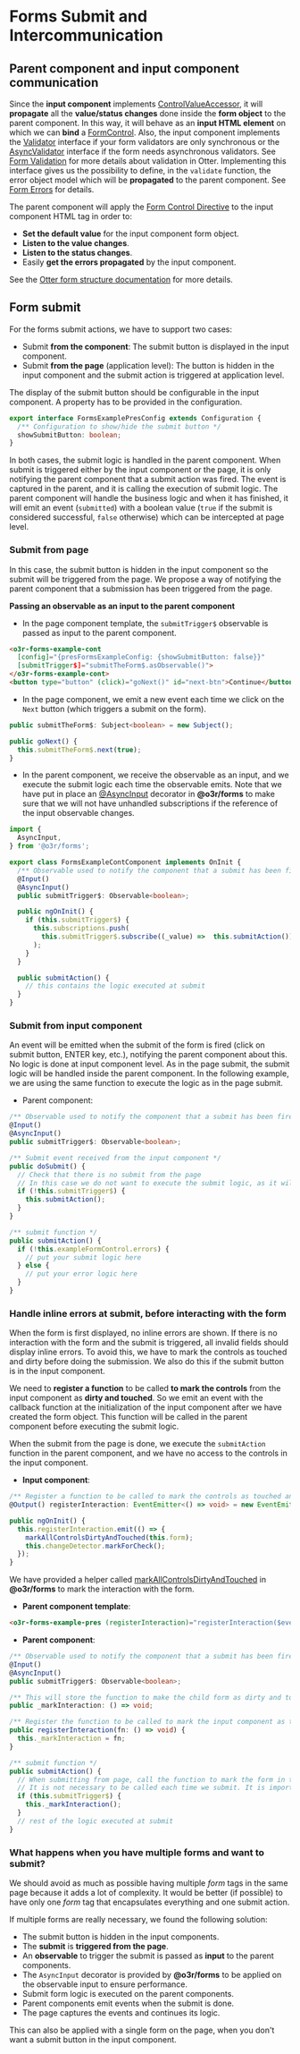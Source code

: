 # Forms Submit and Intercommunication

## Parent component and input component communication

Since the __input component__ implements [ControlValueAccessor](https://angular.io/api/forms/ControlValueAccessor), it will __propagate__ all the __value/status changes__ done inside the __form object__ to the parent component.
In this way, it will behave as an __input HTML element__ on which we can __bind__ a [FormControl](https://angular.io/api/forms/FormControl#description).
Also, the input component implements the [Validator](https://angular.io/api/forms/Validator) interface if your form validators are only synchronous or the [AsyncValidator](https://angular.io/api/forms/AsyncValidator) interface if the form needs asynchronous validators.
See [Form Validation](./FORM_VALIDATION.md) for more details about validation in Otter.
Implementing this interface gives us the possibility to define, in the `validate` function, the error object model which will be __propagated__ to the parent component. See [Form Errors](./FORM_ERRORS.md) for details.

The parent component will apply the [Form Control Directive](https://angular.io/api/forms/FormControlDirective) to the input component HTML tag in order to:
   * __Set the default value__ for the input component form object.
   * __Listen to the value changes__.
   * __Listen to the status changes__.
   * Easily __get the errors propagated__ by the input component.

See the [Otter form structure documentation](./FORM_STRUCTURE.md) for more details.

## Form submit

For the forms submit actions, we have to support two cases:
* Submit __from the component__: The submit button is displayed in the input component.
* Submit __from the page__ (application level): The button is hidden in the input component and the submit action is triggered at application level.

The display of the submit button should be configurable in the input component. A property has to be provided in the configuration.
```typescript
export interface FormsExamplePresConfig extends Configuration {
  /** Configuration to show/hide the submit button */
  showSubmitButton: boolean;
}
```
In both cases, the submit logic is handled in the parent component.
When submit is triggered either by the input component or the page, it is only notifying the parent component that a submit action was fired. The event is captured in the parent, and it is calling the execution of submit logic.
The parent component will handle the business logic and when it has finished, it will emit an event (`submitted`) with a boolean value (`true` if the submit is considered successful, `false` otherwise) which can be intercepted at page level.

### Submit from page
In this case, the submit button is hidden in the input component so the submit will be triggered from the page.
We propose a way of notifying the parent component that a submission has been triggered from the page.

__Passing an observable as an input to the parent component__
* In the page component template, the `submitTrigger$` observable is passed as input to the parent component.
```html
<o3r-forms-example-cont
  [config]="{presFormsExampleConfig: {showSubmitButton: false}}"
  [submitTrigger$]="submitTheForm$.asObservable()">
</o3r-forms-example-cont>
<button type="button" (click)="goNext()" id="next-btn">Continue</button>
```

* In the page component, we emit a new event each time we click on the `Next` button (which triggers a submit on the form).
```typescript
public submitTheForm$: Subject<boolean> = new Subject();

public goNext() {
  this.submitTheForm$.next(true);
}
```

* In the parent component, we receive the observable as an input, and we execute the submit logic each time the observable emits.
Note that we have put in place an [@AsyncInput](https://github.com/AmadeusITGroup/otter/blob/main/packages/%40o3r/forms/src/annotations/async-input.ts) decorator in __@o3r/forms__ to make sure that we will not have unhandled subscriptions if the reference of the input observable changes.
```typescript
import {
  AsyncInput,
} from '@o3r/forms';

export class FormsExampleContComponent implements OnInit {
  /** Observable used to notify the component that a submit has been fired from the page */
  @Input()
  @AsyncInput()
  public submitTrigger$: Observable<boolean>;

  public ngOnInit() {
    if (this.submitTrigger$) {
      this.subscriptions.push(
        this.submitTrigger$.subscribe((_value) =>  this.submitAction())
      );
    }
  }

  public submitAction() {
    // this contains the logic executed at submit
  }
}
```

### Submit from input component
An event will be emitted when the submit of the form is fired (click on submit button, ENTER key, etc.), notifying the parent component about this. No logic is done at input component level.
As in the page submit, the submit logic will be handled inside the parent component.
In the following example, we are using the same function to execute the logic as in the page submit.

* Parent component:
```typescript
/** Observable used to notify the component that a submit has been fired from the page */
@Input()
@AsyncInput()
public submitTrigger$: Observable<boolean>;

/** Submit event received from the input component */
public doSubmit() {
  // Check that there is no submit from the page
  // In this case we do not want to execute the submit logic, as it will be done when we submit from the page
  if (!this.submitTrigger$) {
    this.submitAction();
  }
}

/** submit function */
public submitAction() {
  if (!this.exampleFormControl.errors) {
    // put your submit logic here
  } else {
    // put your error logic here
  }
}
```

### Handle inline errors at submit, before interacting with the form
When the form is first displayed, no inline errors are shown. If there is no interaction with the form and the submit is triggered, all invalid fields should display inline errors.
To avoid this, we have to mark the controls as touched and dirty before doing the submission. We also do this if the submit button is in the input component.

We need to __register a function__ to be called __to mark the controls__ from the input component as __dirty and touched__. So we emit an event with the callback function at the initialization
of the input component after we have created the form object. This function will be called in the parent component before executing the submit logic.

When the submit from the page is done, we execute the `submitAction` function in the parent component, and we have no access to the controls in the input component.

* __Input component__:
```typescript
/** Register a function to be called to mark the controls as touched and dirty */
@Output() registerInteraction: EventEmitter<() => void> = new EventEmitter<() => void>();

public ngOnInit() {
  this.registerInteraction.emit(() => {
    markAllControlsDirtyAndTouched(this.form);
    this.changeDetector.markForCheck();
  });
}
```
We have provided a helper called [markAllControlsDirtyAndTouched](https://github.com/AmadeusITGroup/otter/blob/main/packages/@o3r/forms/src/core/helpers.ts) in __@o3r/forms__ to mark the interaction with the form.

* __Parent component template__:
```html
<o3r-forms-example-pres (registerInteraction)="registerInteraction($event)"></o3r-forms-example-pres>
```

* __Parent component__:
```typescript
/** Observable used to notify the component that a submit has been fired from the page */
@Input()
@AsyncInput()
public submitTrigger$: Observable<boolean>;

/** This will store the function to make the child form as dirty and touched */
public _markInteraction: () => void;

/** Register the function to be called to mark the input component as touched and dirty */
public registerInteraction(fn: () => void) {
  this._markInteraction = fn;
}

/** submit function */
public submitAction() {
  // When submitting from page, call the function to mark the form in the input component as dirty and touched
  // It is not necessary to be called each time we submit. It is important to be called if the form is pristine
  if (this.submitTrigger$) {
    this._markInteraction();
  }
  // rest of the logic executed at submit
}
```

### What happens when you have multiple forms and want to submit?
We should avoid as much as possible having multiple _form_ tags in the same page because it adds a lot of complexity.
It would be better (if possible) to have only one _form_ tag that encapsulates everything and one submit action.

If multiple forms are really necessary, we found the following solution:
* The submit button is hidden in the input components.
* The __submit__ is __triggered from the page__.
* An __observable__ to trigger the submit is passed as __input__ to the parent components.
* The `AsyncInput` decorator is provided by __@o3r/forms__ to be applied on the observable input to ensure performance.
* Submit form logic is executed on the parent components.
* Parent components emit events when the submit is done.
* The page captures the events and continues its logic.

This can also be applied with a single form on the page, when you don't want a submit button in the input component.

